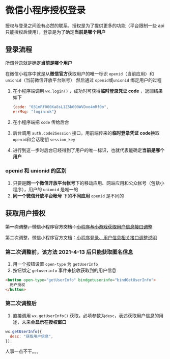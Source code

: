 <author-info date="1631170433756"></author-info>

# 微信小程序授权登录

授权与登录之间没有必然的联系，授权是为了提供更多的功能（平台限制一些 api 只能授权后使用），登录是为了确定**当前是哪个用户**

## 登录流程

所谓登录就是确定**当前是哪个用户**

在微信小程序中就是从**微信官方**获取用户的唯一标识 `openid`（当前应用）和`unionid`（当前微信开放平台账号） 然后通过 `openid`或`unionid` 绑定用户的过程

1. 在小程序端调用 `wx.login()` ，成功时可获得**临时登录凭证 code** ，返回结果如下

   ```js
   {code: "031mRf000Xa8sL1Z5k000WVDxo4mRf0o",
   errMsg: "login:ok"}
   ```

2. 在小程序端把 `code` 传给后台

3. 后台调用 `auth.code2Session` 接口，用前端传来的**临时登录凭证 code**换取 `openid`和会话秘钥 `session_key`

4. 进行到这一步时后台已经得到了用户的唯一标识，也就代表能确定**当前是哪个用户**

### openid 和 unionid 的区别

1. 只要是**同一个微信开放平台帐号**下的移动应用、网站应用和公众帐号（包括小程序），用户的 `unionid` 是唯一的
2. **同一个微信开放平台帐号** 下的**不同应用** `openid` 是不同的

## 获取用户授权

~~第一次调整，微信小程序官方文档：[小程序与小游戏获取用户信息接口调整](https://developers.weixin.qq.com/community/develop/doc/0000a26e1aca6012e896a517556c01)~~

第二次调整，微信小程序官方文档：[小程序登录、用户信息相关接口调整说明](https://developers.weixin.qq.com/community/develop/doc/000cacfa20ce88df04cb468bc52801)

### 第二次调整前，该方法 2021-4-13 后只能获取匿名信息

1. 用一个按钮设置 `open-type` 为 `getUserInfo`
2. 按钮绑定 `getuserinfo` 事件来接收获取到的用户信息

```html
<button open-type="getUserInfo" bindgetuserinfo="bindGetUserInfo">
  用户授权
</button>
```

### 第二次调整后

1. 直接调用 `wx.getUserInfo()` 获取，必填参数为`desc`，表述获取用户信息的用途，未来会**显示在授权窗口**

```js
wx.getUserInfo({
  desc: "获取用户信息",
});
```

人事一点不干。。。
